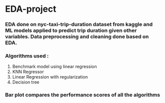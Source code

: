 # EDA-project

### EDA done on nyc-taxi-trip-duration dataset from kaggle and ML models applied to predict trip duration given other variables. Data preprocessing and cleaning done based on EDA.

### Algorithms used :

1) Benchmark model using linear regression
2) KNN Regressor
3) Linear Regression with regularization
4) Decision tree 

### Bar plot compares the performance scores of all the algorithms


